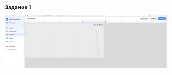 <h3> Задание 1 </h3>



![alt text](https://github.com/Nildi/homework/blob/main/smon-homework01.png)
